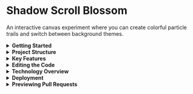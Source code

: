 # Shadow Scroll Blossom

An interactive canvas experiment where you can create colorful particle trails and switch between background themes.

<details>
<summary><strong>Getting Started</strong></summary>

1. Clone the repository.
2. Run `npm install`.
3. Launch the dev server with `npm run dev` and open `http://localhost:8080`.

</details>

<details>
<summary><strong>Project Structure</strong></summary>

  ```
src/
  components/        React components for the canvas and UI
  contexts/          global settings state
  data/              static options for menus
  hooks/             reusable hooks
  pages/             route components
  utils/             canvas and particle helpers
  types/             TypeScript interfaces
```

</details>

<details>
<summary><strong>Key Features</strong></summary>

- Mouse and touch tracking on the canvas
- Multiple particle styles and background themes
- Dark mode toggle with persistence
- Settings stored in localStorage

</details>

<details>
<summary><strong>Editing the Code</strong></summary>

Edit directly on [Lovable](https://lovable.dev/projects/37feecad-ffa4-4ddb-a957-b38a5b8fc776) or work locally using your favorite editor. Make sure Node.js is installed via [nvm](https://github.com/nvm-sh/nvm#installing-and-updating).

</details>

<details>
<summary><strong>Technology Overview</strong></summary>

This project uses Vite, React, TypeScript, Tailwind CSS, and shadcn-ui.

</details>

<details>
<summary><strong>Deployment</strong></summary>

Use the Share → Publish option on Lovable to deploy your site. Custom domains can be configured in Project → Settings → Domains.

Pushes to `main` automatically deploy to **GitHub Pages** via GitHub Actions. Enable Pages in the repository settings with "GitHub Actions" as the source. Once enabled, your site will be live at [`https://ba-calderonmorales.github.io/shadow-scroll-blossom/`](https://ba-calderonmorales.github.io/shadow-scroll-blossom/).

GitHub Pages must be enabled for the pull request previews to work correctly.

</details>


<details>
<summary><strong>Previewing Pull Requests</strong></summary>

Every pull request triggers a workflow that builds the site and publishes a free GitHub Pages preview. A link to the preview is posted as a comment on the PR so you can test changes before merging.

</details>

